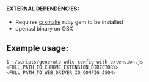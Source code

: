 #### EXTERNAL DEPENDENCIES: 
- Requires [crxmake](https://github.com/Constellation/crxmake) ruby gem to be installed
- openssl binary on OSX

## Example usage:
```
$ ./scripts/generate-wdio-config-with-extension.js <FULL_PATH_TO_CHROME_EXTENSION_DIRECTORY> <FULL_PATH_TO_WEB_DRIVER_IO_CONFIG_JSON>
```

